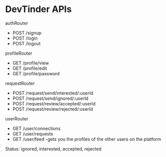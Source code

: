 # DevTinder APIs

authRouter
- POST /signup
- POST /login 
- POST /logout

profileRouter
- GET /profile/view
- GET /profile/edit
- GET /profile/password

requestRouter
- POST /request/send/interested/:userId
- POST /request/send/ignored/:userId
- POST /request/review/accepted/:userId
- POST /request/review/rejected/:userId

userRouter
- GET /user/connections
- GET /user/requests
- GET /user/feed  -gets you the profiles of the other users on the platform

Status: ignored, interested, accepted, rejected
